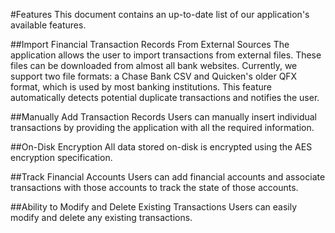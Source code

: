 #Features
This document contains an up-to-date list of our application's available features.

##Import Financial Transaction Records From External Sources
The application allows the user to import transactions from external files. These files can be downloaded from almost all bank websites. Currently, we support two file formats: a Chase Bank CSV and Quicken's older QFX format, which is used by most banking institutions. This feature automatically detects potential duplicate transactions and notifies the user.

##Manually Add Transaction Records
Users can manually insert individual transactions by providing the application with all the required information.

##On-Disk Encryption
All data stored on-disk is encrypted using the AES encryption specification.

##Track Financial Accounts
Users can add financial accounts and associate transactions with those accounts to track the state of those accounts.

##Ability to Modify and Delete Existing Transactions
Users can easily modify and delete any existing transactions.
